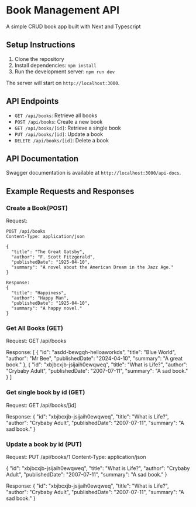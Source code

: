 # Book Management API

A simple CRUD book app built with Next and Typescript

## Setup Instructions

1. Clone the repository
2. Install dependencies: `npm install`
3. Run the development server: `npm run dev`

The server will start on `http://localhost:3000`.

## API Endpoints

- `GET /api/books`: Retrieve all books
- `POST /api/books`: Create a new book
- `GET /api/books/[id]`: Retrieve a single book
- `PUT /api/books/[id]`: Update a book
- `DELETE /api/books/[id]`: Delete a book

## API Documentation

Swagger documentation is available at `http://localhost:3000/api-docs`.

## Example Requests and Responses

### Create a Book(POST)

Request:

```http
POST /api/books
Content-Type: application/json

{
  "title": "The Great Gatsby",
  "author": "F. Scott Fitzgerald",
  "publishedDate": "1925-04-10",
  "summary": "A novel about the American Dream in the Jazz Age."
}

Response:
{
  "title": "Happiness",
  "author": "Happy Man",
  "publishedDate": "1925-04-10",
  "summary": "A happy novel."
}

```

### Get All Books (GET)

Request:
GET /api/books

Response:
[
{
"id": "asdd-bewgqh-helloaworkds",
"title": "Blue World",
"author": "Mr Bee",
"publishedDate": "2024-04-10",
"summary": "A great book."
},
{
"id": "xbjbcxjb-jsijaih0ewqweq",
"title": "What is Life?",
"author": "Crybaby Adult",
"publishedDate": "2007-07-11",
"summary": "A sad book."
}
]

### Get single book by id (GET)

Request:
GET /api/books/[id]

Response:
{
"id": "xbjbcxjb-jsijaih0ewqweq",
"title": "What is Life?",
"author": "Crybaby Adult",
"publishedDate": "2007-07-11",
"summary": "A sad book."
}

### Update a book by id (PUT)

Request:
PUT /api/books/1
Content-Type: application/json

{
"id": "xbjbcxjb-jsijaih0ewqweq",
"title": "What is Life?",
"author": "Crybaby Adult",
"publishedDate": "2007-07-11",
"summary": "A sad book."
}

Response:
{
"id": "xbjbcxjb-jsijaih0ewqweq",
"title": "What is Life?",
"author": "Crybaby Adult",
"publishedDate": "2007-07-11",
"summary": "A sad book."
}
